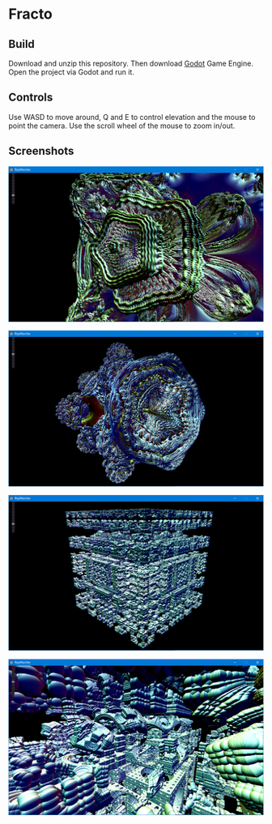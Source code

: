 # Fracto

## Build

Download and unzip this repository. Then download [Godot](https://godotengine.org/download) Game Engine. Open the project via Godot and run it.

## Controls
Use WASD to move around, Q and E to control elevation and the mouse to point the camera. Use the scroll wheel of the mouse to zoom in/out.

## Screenshots
![Mandelbulb](images/mandelbulb.png?raw=true "Mandelbulb")

![Mandelbulb-2](images/mandelbulb-2.png?raw=true "Mandelbulb 2")

![Mandelbox](images/mandelbox.png?raw=true "Mandelbox")

![Mandelbox-2](images/mandelbox-2.png?raw=true "Mandelbox 2")